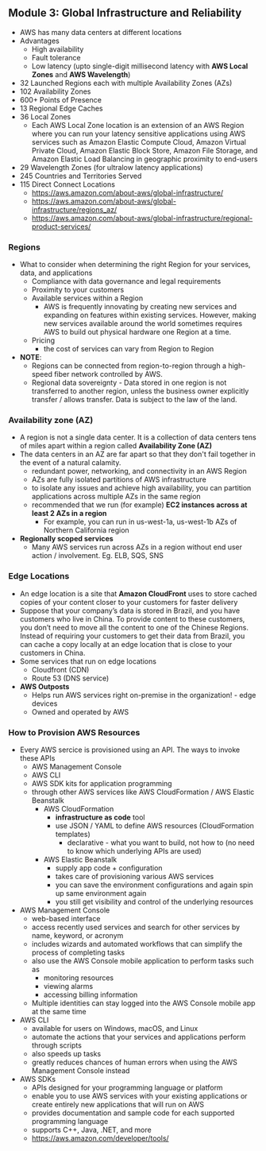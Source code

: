 ## Module 3: Global Infrastructure and Reliability
- AWS has many data centers at different locations
- Advantages
    - High availability
    - Fault tolerance
    - Low latency (upto single-digit millisecond latency with __AWS Local Zones__ and __AWS Wavelength__)
- 32 Launched Regions each with multiple Availability Zones (AZs)
- 102 Availability Zones
- 600+ Points of Presence
- 13 Regional Edge Caches
- 36 Local Zones
    - Each AWS Local Zone location is an extension of an AWS Region where you can run your latency sensitive applications using AWS services such as Amazon Elastic Compute Cloud, Amazon Virtual Private Cloud, Amazon Elastic Block Store, Amazon File Storage, and Amazon Elastic Load Balancing in geographic proximity to end-users
- 29 Wavelength Zones (for ultralow latency applications)
- 245 Countries and Territories Served
- 115 Direct Connect Locations
    - https://aws.amazon.com/about-aws/global-infrastructure/
    - https://aws.amazon.com/about-aws/global-infrastructure/regions_az/
    - https://aws.amazon.com/about-aws/global-infrastructure/regional-product-services/

### Regions
- What to consider when determining the right Region for your services, data, and applications
    - Compliance with data governance and legal requirements
    - Proximity to your customers
    - Available services within a Region
        - AWS is frequently innovating by creating new services and expanding on features within existing services. However, making new services available around the world sometimes requires AWS to build out physical hardware one Region at a time. 
    - Pricing
        - the cost of services can vary from Region to Region
- __NOTE__:
    - Regions can be connected from region-to-region through a high-speed fiber network controlled by AWS.
    - Regional data sovereignty - Data stored in one region is not transferred to another region, unless the business owner explicitly transfer / allows transfer. Data is subject to the law of the land.

### Availability zone (AZ)
- A region is not a single data center. It is a collection of data centers tens of miles apart within a region called __Availability Zone (AZ)__
- The data centers in an AZ are far apart so that they don't fail together in the event of a natural calamity.
    - redundant power, networking, and connectivity in an AWS Region
    - AZs are fully isolated partitions of AWS infrastructure
    - to isolate any issues and achieve high availability, you can partition applications across multiple AZs in the same region
    - recommended that we run (for example) __EC2 instances across at least 2 AZs in a region__
        - For example, you can run in us-west-1a, us-west-1b AZs of Northern California region
- __Regionally scoped services__
    - Many AWS services run across AZs in a region without end user action / involvement. Eg. ELB, SQS, SNS

### Edge Locations
- An edge location is a site that __Amazon CloudFront__ uses to store cached copies of your content closer to your customers for faster delivery
- Suppose that your company’s data is stored in Brazil, and you have customers who live in China. To provide content to these customers, you don’t need to move all the content to one of the Chinese Regions. Instead of requiring your customers to get their data from Brazil, you can cache a copy locally at an edge location that is close to your customers in China.
- Some services that run on edge locations
    - Cloudfront (CDN)
    - Route 53 (DNS service)
- __AWS Outposts__
    - Helps run AWS services right on-premise in the organization! - edge devices
    - Owned and operated by AWS

### How to Provision AWS Resources
- Every AWS sercice is provisioned using an API. The ways to invoke these APIs
    - AWS Management Console
    - AWS CLI
    - AWS SDK kits for application programming
    - through other AWS services like AWS CloudFormation / AWS Elastic Beanstalk
        - AWS CloudFormation
            - __infrastructure as code__ tool
            - use JSON / YAML to define AWS resources (CloudFormation templates)
                - declarative - what you want to build, not how to (no need to know which underlying APIs are used)
        - AWS Elastic Beanstalk
            - supply app code + configuration
            - takes care of provisioning various AWS services
            - you can save the environment configurations and again spin up same environment again
            - you still get visibility and control of the underlying resources
- AWS Management Console
    - web-based interface
    - access recently used services and search for other services by name, keyword, or acronym
    - includes wizards and automated workflows that can simplify the process of completing tasks
    - also use the AWS Console mobile application to perform tasks such as
        - monitoring resources
        - viewing alarms
        - accessing billing information
    - Multiple identities can stay logged into the AWS Console mobile app at the same time
- AWS CLI
    - available for users on Windows, macOS, and Linux
    - automate the actions that your services and applications perform through scripts
    - also speeds up tasks
    - greatly reduces chances of human errors when using the AWS Management Console instead
- AWS SDKs
    - APIs designed for your programming language or platform
    - enable you to use AWS services with your existing applications or create entirely new applications that will run on AWS
    - provides documentation and sample code for each supported programming language
    - supports C++, Java, .NET, and more
    - https://aws.amazon.com/developer/tools/